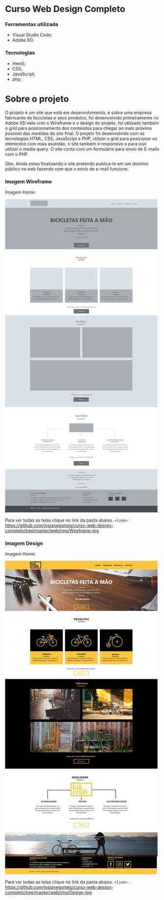 # Curso Web Design Completo

### Ferramentas utilizada

- Visual Studio Code;
- Adobe XD.

### Tecnologias

- Html5;
- CSS;
- JavaScript;
- php;

# Sobre o projeto

O projeto é um site que está em desenvolvimento, é sobre uma empresa fabricante de bicicletas e seus produtos, foi desenvolvido primeiramente no Adobe XD nele criei o Wireframe e o design do projeto, foi utilizado também o grid para posicionamento dos conteúdos para chegar ao mais próximo possível das medidas do site final.
O projeto foi desenvolvido com as tecnologias HTML, CSS, JavaScript e PHP, utilizei o grid para posicionar os elementos com mais exatidão, o site também é responsivo e para isso utilizei o media query.
O site conta com um formulário para envio de E-mails com o PHP.

Obs: Ainda estou finalizando o site pretendo publicá-lo em um domínio público na web fazendo com que o envio de e-mail funcione.

### Imagem Wireframe

Imagem Home:

![](https://github.com/josianegomes/curso-web-design-completo/blob/master/web/img/Wireframe-jpg/Home.jpg?raw=true)

Para ver todas as telas clique no link da pasta abaixo.
`<link>` : https://github.com/josianegomes/curso-web-design-completo/tree/master/web/img/Wireframe-jpg

### Imagem Design

Imagem Home:

![](https://github.com/josianegomes/curso-web-design-completo/blob/master/web/img/Design-jpg/Home.jpg?raw=true)

Para ver todas as telas clique no link da pasta abaixo.
`<link>` : https://github.com/josianegomes/curso-web-design-completo/tree/master/web/img/Design-jpg
